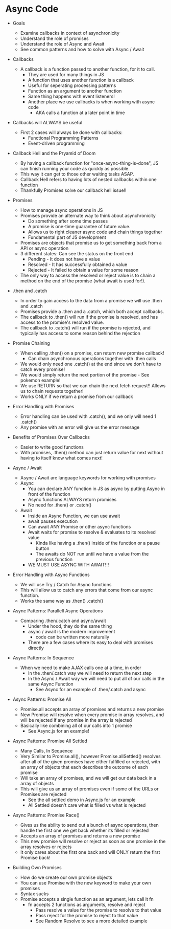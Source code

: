 # Async Code

- Goals
    - Examine callbacks in context of asynchronicity
    - Understand the role of promises
    - Understand the role of Async and Await
    - See common patterns and how to solve with Async / Await

- Callbacks 
    - A callback is a function passed to another function, for it to call. 
        - They are used for many things in JS
        - A function that uses another function is a callback 
        - Useful for seperating processing patterns 
        - Function as an argument to another function
        - Same thing happens with event listeners!
        - Another place we use callbacks is when working with async code
            - AKA calls a function at a later point in time
        
 - Callbacks will ALWAYS be useful
    - First 2 cases will always be done with callbacks: 
        - Functional Programming Patterns
        - Event-driven programming 

- Callback Hell and the Pryamid of Doom
    - By having a callback function for "once-async-thing-is-done", JS can finish running your code as quickly as possible. 
    - This way it can get to those other waiting tasks ASAP. 
    - Callback Hell refers to having lots of nested callbacks within one function
    - Thankfully Promises solve our callback hell issue!!


- Promises 
    - How to manage async operations in JS 
    - Promises provide an alternate way to think about asynchronicity
        - Do something after some time passes
        - A promise is one-time guarantee of future value. 
        - Allows us to right cleaner async code and chain things together
        - Fundamental part of JS development
    - Promises are objects that promise us to get something back from a API or async operation
    - 3 different states: Can see the status on the front end
        - Pending - It does not have a value
        - Resolved - It has successfully obtained a value 
        - Rejected - It failed to obtain a value for some reason
    - The only way to access the resolved or reject value is to chain a method on the end of the promise (what await is used for!). 


- .then and .catch
    - In order to gain access to the data from a promise we will use .then and .catch
    - Promises provide a .then and a .catch, which both accept callbacks. 
    - The callback to .then() will run if the promise is resolved, and has access to the promise's resolved value. 
    - The callback to .catch() will run if the promise is rejected, and typically has access to some reason behind the rejection

- Promise Chaining
    - When calling .then() on a promise, can return new promise callback!
        - Can chain asynchronous operations together with .then calls
    - We would only need one .catch() at the end since we don't have to catch every promise!
    - We would simply return the next portion of the promise - See pokemon example!
    - We use RETURN so that we can chain the next fetch request!! Allows us to chain requests together!
    - Works ONLY if we return a promise from our callback 

- Error Handling with Promises
    - Error handling can be used with .catch(), and we only will need 1 .catch()
    - Any promise with an error will give us the error message

- Benefits of Promises Over Callbacks 
    - Easier to write good functions
    - With promises, .then() method can just return value for next without having to itself know what comes next!


- Async / Await
    - Async / Await are language keywords for working with promises
    - Async 
        - You can declare ANY function in JS as async by putting Async in front of the function
        - Async functions ALWAYS return promises
        - No need for .then() or .catch()
    - Await
        - Inside an Async Function, we can use await
        - await pauses execution 
        - Can await ANY Promise or other async functions
        - Await waits for promise to resolve & evaluates to its resolved value
            - Kinda like having a .then() inside of the function or a pause button
            - The awaits do NOT run until we have a value from the previous function
        - WE MUST USE ASYNC WITH AWAIT!!!


- Error Handling with Async Functions
    - We will use Try / Catch for Async functions
    - This will allow us to catch any errors that come from our async function. 
    - Works the same way as .then() .catch()

- Async Patterns: Parallell Async Operations
    - Comparing .then/.catch and async/await
        - Under the hood, they do the same thing
        - async / await is the modern improvement 
            - code can be written more naturally 
        - There are a few cases where its easy to deal with promises directly 
         
- Async Patterns: In Sequence
    - When we need to make AJAX calls one at a time, in order
        - In the .then/.catch way we will need to return the next step
        - In the Async / Await way we will need to put all of our calls in the same Async Function
            - See Async for an example of .then/.catch and async

- Async Patterns: Promise All
    - Promise.all accepts an array of promises and returns a new promise
    - New Promise will resolve when every promise in array resolves, and will be rejected if any promise in the array is rejected
    - Basically like combining all of our calls into 1 promise
        - See Async.js for an example! 

- Async Patterns: Promise All Settled
    - Many Calls, In Sequence
    - Very Similar to Promise.all(), however Promise.allSettled() resolves after all of the given promises have either fulfilled or rejected, with an array of objects that each describes the outcome of each promise
    - Will take an array of promises, and we will get our data back in a array of objects
    - This will give us an array of promises even if some of the URLs or Promises are rejected
        - See the all settled demo in Async.js for an example
        - All Settled doesn't care what is filled vs what is rejected

- Async Patterns: Promise Race()
    - Gives us the ability to send out a bunch of async operations, then handle the first one we get back whether its filled or rejected
    - Accepts an array of promises and returns a new promise
    - This new promise will resolve or reject as soon as one promise in the array resolves or rejects
    - It only cares about the first one back and will ONLY return the first Promise back!


- Building Own Promises
    - How do we create our own promise objects
    - You can use Promise with the new keyword to make your own promises
    - Syntax sucks
    - Promise accepts a single function as an argument, lets call it fn
        - fn accepts 2 functions as arguments, resolve and reject
            - Pass resolve a value for the promise to resolve to that value 
            - Pass reject for the promise to reject to that value 
            - See Random Resolve to see a more detailed example

